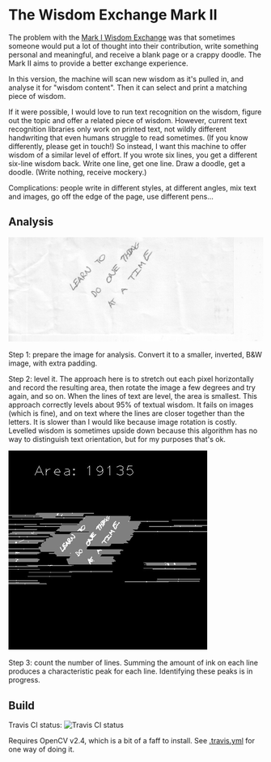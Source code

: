 The Wisdom Exchange Mark II
===========================

The problem with the [Mark I Wisdom Exchange](https://github.com/tangentmonger/wisdomexchange) was that sometimes someone would put a lot of thought into their contribution, write something personal and meaningful, and receive a blank page or a crappy doodle. The Mark II aims to provide a better exchange experience.

In this version, the machine will scan new wisdom as it's pulled in, and analyse it for "wisdom content". Then it can select and print a matching piece of wisdom. 

If it were possible, I would love to run text recognition on the wisdom, figure out the topic and offer a related piece of wisdom. However, current text recognition libraries only work on printed text, not wildly different handwriting that even humans struggle to read sometimes. (If you know differently, please get in touch!) So instead, I want this machine to offer wisdom of a similar level of effort. If you wrote six lines, you get a different six-line wisdom back. Write one line, get one line. Draw a doodle, get a doodle. (Write nothing, receive mockery.)

Complications: people write in different styles, at different angles, mix text and images, go off the edge of the page, use different pens...

Analysis
--------

![Original wisdom](https://raw.githubusercontent.com/tangentmonger/wisdomexchangemarkII/master/levelling-before.jpeg)

Step 1: prepare the image for analysis. Convert it to a smaller, inverted, B&W image, with extra padding.

Step 2: level it. The approach here is to stretch out each pixel horizontally and record the resulting area, then rotate the image a few degrees and try again, and so on. When the lines of text are level, the area is smallest. This approach correctly levels about 95% of textual wisdom. It fails on images (which is fine), and on text where the lines are closer together than the letters. It is slower than I would like because image rotation is costly. Levelled wisdom is sometimes upside down because this algorithm has no way to distinguish text orientation, but for my purposes that's ok.

![Levelling in action](https://raw.githubusercontent.com/tangentmonger/wisdomexchangemarkII/master/levelling.gif "Levelling in action")

Step 3: count the number of lines. Summing the amount of ink on each line produces a characteristic peak for each line. Identifying these peaks is in progress. 

Build
-----

Travis CI status: ![Travis CI status](https://travis-ci.org/tangentmonger/wisdomexchangemarkII.svg?branch=master "Travis CI status")

Requires OpenCV v2.4, which is a bit of a faff to install. See [.travis.yml](https://github.com/tangentmonger/wisdomexchangemarkII/blob/master/.travis.yml) for one way of doing it.

